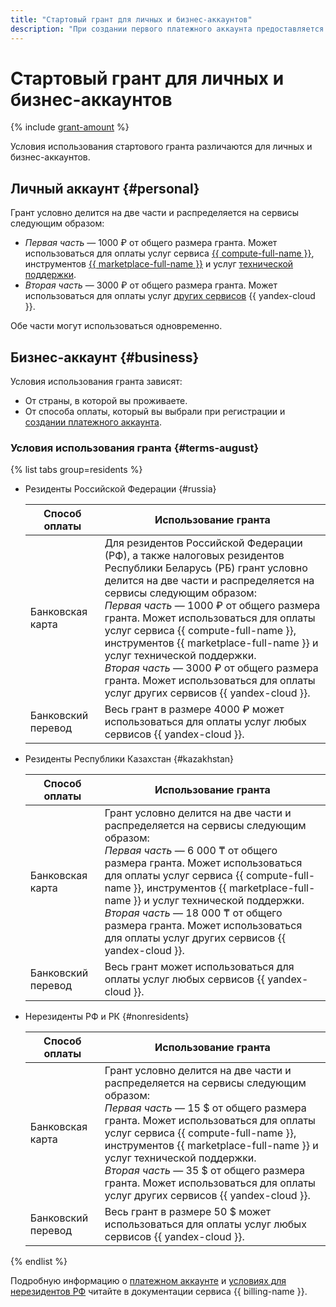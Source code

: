 ```yaml
---
title: "Стартовый грант для личных и бизнес-аккаунтов"
description: "При создании первого платежного аккаунта предоставляется стартовый грант. Стартовый грант может быть выдан физическому или юридическому лицу только один раз, если ранее вы никогда не приобретали услуг {{ yandex-cloud }} и не активировали пробный период."
---
```


# Стартовый грант для личных и бизнес-аккаунтов


{% include [grant-amount](_includes/grant-amount.md) %}


Условия использования стартового гранта различаются для личных и бизнес-аккаунтов.



## Личный аккаунт {#personal}


Грант условно делится на две части и распределяется на сервисы следующим образом:

* _Первая часть_ — 1000 ₽ от общего размера гранта. Может использоваться для оплаты услуг сервиса [{{ compute-full-name }}](/services/compute), инструментов [{{ marketplace-full-name }}](/marketplace) и услуг [технической поддержки](../support).
* _Вторая часть_ — 3000 ₽ от общего размера гранта. Может использоваться для оплаты услуг [других сервисов](../overview/concepts/services.md) {{ yandex-cloud }}.





Обе части могут использоваться одновременно.


## Бизнес-аккаунт {#business}

Условия использования гранта зависят:
* От страны, в которой вы проживаете.
* От способа оплаты, который вы выбрали при регистрации и [создании платежного аккаунта](../billing/quickstart/index.md).

### Условия использования гранта {#terms-august}

{% list tabs group=residents %}

- Резиденты Российской Федерации {#russia}

  Способ оплаты | Использование гранта
  --- | ---
  Банковская карта | Для резидентов Российской Федерации (РФ), а также налоговых резидентов Республики Беларусь (РБ) грант условно делится на две части и распределяется на сервисы следующим образом:<br>_Первая часть_ — 1000 ₽ от общего размера гранта. Может использоваться для оплаты услуг сервиса {{ compute-full-name }}, инструментов {{ marketplace-full-name }} и услуг технической поддержки.<br>_Вторая часть_ — 3000 ₽ от общего размера гранта. Может использоваться для оплаты услуг других сервисов {{ yandex-cloud }}.
  Банковский перевод | Весь грант в размере 4000 ₽ может использоваться для оплаты услуг любых сервисов {{ yandex-cloud }}.

- Резиденты Республики Казахстан {#kazakhstan}

  Способ оплаты | Использование гранта
  --- | ---
  Банковская карта | Грант условно делится на две части и распределяется на сервисы следующим образом:<br>_Первая часть_ — 6 000 ₸ от общего размера гранта. Может использоваться для оплаты услуг сервиса {{ compute-full-name }}, инструментов {{ marketplace-full-name }} и услуг технической поддержки.<br>_Вторая часть_ — 18 000 ₸ от общего размера гранта. Может использоваться для оплаты услуг других сервисов {{ yandex-cloud }}.
  Банковский перевод | Весь грант может использоваться для оплаты услуг любых сервисов {{ yandex-cloud }}.

- Нерезиденты РФ и РК {#nonresidents}

  Способ оплаты | Использование гранта
  --- | ---
  Банковская карта | Грант условно делится на две части и распределяется на сервисы следующим образом:<br>_Первая часть_ — 15 $ от общего размера гранта. Может использоваться для оплаты услуг сервиса {{ compute-full-name }}, инструментов {{ marketplace-full-name }} и услуг технической поддержки.<br>_Вторая часть_ — 35 $ от общего размера гранта. Может использоваться для оплаты услуг других сервисов {{ yandex-cloud }}.
  Банковский перевод | Весь грант в размере 50 $ может использоваться для оплаты услуг любых сервисов {{ yandex-cloud }}.

{% endlist %}


Подробную информацию о [платежном аккаунте](../billing/concepts/billing-account.md) и [условиях для нерезидентов РФ](../billing/qa/non-resident.md) читайте в документации сервиса {{ billing-name }}.

